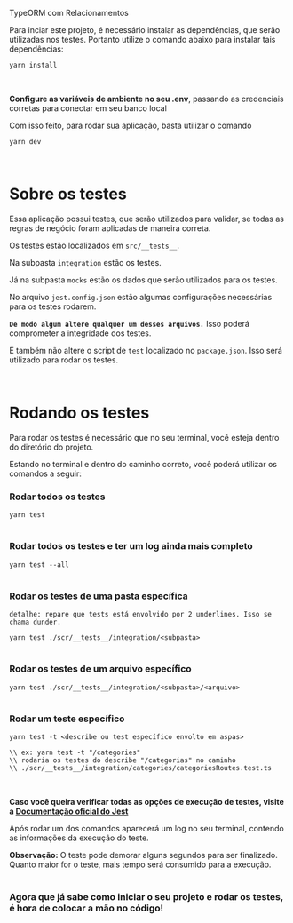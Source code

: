 TypeORM com Relacionamentos

Para inciar este projeto, é necessário instalar as dependências, que serão utilizadas nos testes. Portanto utilize o comando abaixo para instalar tais dependências:

````
yarn install
````
<br>

**Configure as variáveis de ambiente no seu .env**, passando as credenciais corretas para conectar em seu banco local


Com isso feito, para rodar sua aplicação, basta utilizar o comando
````
yarn dev
````

<br>

# **Sobre os testes**

Essa aplicação possui testes, que serão utilizados para validar, se todas as regras de negócio foram aplicadas de maneira correta.

Os testes estão localizados em `src/__tests__`.

Na subpasta `integration` estão os testes.

Já na subpasta `mocks` estão os dados que serão utilizados para os testes.

No arquivo `jest.config.json` estão algumas configurações necessárias para os testes rodarem.

**`De modo algum altere qualquer um desses arquivos.`** Isso poderá comprometer a integridade dos testes.

E também não altere o script de `test` localizado no `package.json`. Isso será utilizado para rodar os testes.

<br>


# **Rodando os testes** 

Para rodar os testes é necessário que no seu terminal, você esteja dentro do diretório do projeto.

Estando no terminal e dentro do caminho correto, você poderá utilizar os comandos a seguir:

### Rodar todos os testes
````
yarn test
````
#
### Rodar todos os testes e ter um log ainda mais completo
````
yarn test --all
````
#

### Rodar os testes de uma pasta específica
`detalhe: repare que tests está envolvido por 2 underlines. Isso se chama dunder.`
````
yarn test ./scr/__tests__/integration/<subpasta>
````
#
### Rodar os testes de um arquivo específico
````
yarn test ./scr/__tests__/integration/<subpasta>/<arquivo>
````
#
### Rodar um teste específico
````
yarn test -t <describe ou test específico envolto em aspas>
````
````
\\ ex: yarn test -t "/categories"
\\ rodaria os testes do describe "/categorias" no caminho
\\ ./scr/__tests__/integration/categories/categoriesRoutes.test.ts
````

<br>


**Caso você queira verificar todas as opções de execução de testes, visite a [Documentação oficial do Jest](https://jestjs.io/docs/cli)**

Após rodar um dos comandos aparecerá um log no seu terminal, contendo as informações da execução do teste.

**Observação:** O teste pode demorar alguns segundos para ser finalizado. Quanto maior for o teste, mais tempo será consumido para a execução.

#



### Agora que já sabe como iniciar o seu projeto e rodar os testes, é hora de colocar a mão no código!
